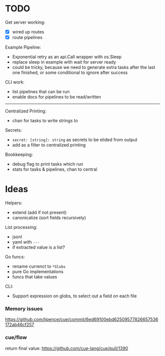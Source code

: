 # TODO

Get server working:
- [x] wired up routes
- [x] route pipelines

Example Pipeline:
- Exponential retry as an api.Call wrapper with os.Sleep
- replace sleep in example with wait for server ready
- could be tricky, because we need to generate extra tasks after the last one finished, or some conditional to ignore after success

CLI work:
- list pipelines that can be run
- enable docs for pipelines to be read/written

--- 

Centralized Printing:
- chan for tasks to write strings to

Secrets:
- `secret: [string]: string` as secrets to be elided from output
- add as a filter to centralized printing

Bookkeeping:
- debug flag to print tasks which run
- stats for tasks & pipelines, chan to central



# Ideas

Helpers:

- extend (add if not present)
- canonicalize (sort fields recursively)

List processing:

- jsonl
- yaml with `---`
- if extracted value is a list?

Go funcs:

- rename currenct to `*Globs`
- pure Go implementations
- funcs that take values

CLI:

- Support expression on globs, to select out a field on each file


### Memory issues

https://github.com/lipence/cue/commit/6ed69100ebd62509577826657536172ab46cf257

### cue/flow

return final value: https://github.com/cue-lang/cue/pull/1390

